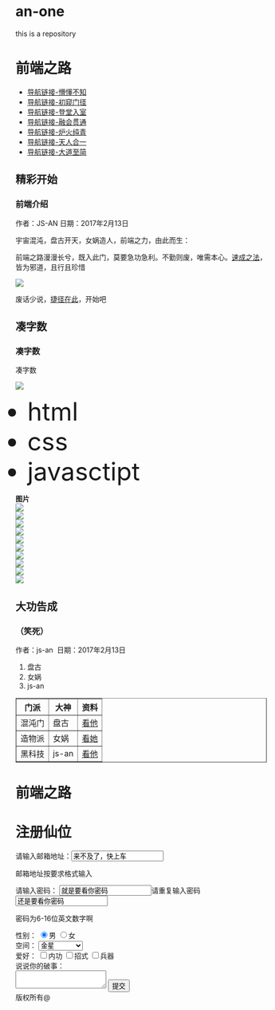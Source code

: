 # an-one
this is a repository
<!DOCTYPE html>
<html>
<head>
	<meta charset="UTF-8">
	<title>前端学院-task-1</title>
<style>
</style>	
</head>
<body>
<h1>前端之路</h1>
<ul>
	<li><a href="#">导航链接-懵懂不知</a></li>
	<li><a href="#">导航链接-初窥门径</a></li>
	<li><a href="#">导航链接-登堂入室</a></li>
	<li><a href="#">导航链接-融会贯通</a></li>
	<li><a href="#">导航链接-炉火纯青</a></li>
	<li><a href="#">导航链接-天人合一</a></li>
	<li><a href="#">导航链接-大道至简</a></li>
</ul>
<h2>精彩开始</h2>
<h3>前端介绍</h3>
<p>作者：JS-AN&nbsp日期：2017年2月13日</p>
<p>宇宙混沌，盘古开天，女娲造人，前端之力，由此而生：</p>
<p>前端之路漫漫长兮，既入此门，莫要急功急利。不勤则废，唯需本心。<a href="#">速成之法</a>，皆为邪道，且行且珍惜</p>
<img src="changlu.jpg">
<p>废话少说，<a href="#">捷径在此</a>，开始吧</p>
<h2>凑字数</h2>
<h3>凑字数</h3>
<p>凑字数</p>
<img src="changlu.jpg">
<ul>
	<li style="font-size: 50px">html</li>
	<li style="font-size: 50px">css</li>
	<li style="font-size: 50px">javasctipt</li>
</ul>
<div>
	<strong>图片</strong>
	<div><img src="one.jpg"></div>
	<div><img src="two.jpg"></div>
	<div><img src="tree.jpg"></div>
	<div><img src="four.jpg"></div>
	<div><img src="five.jpg"></div>
	<div><img src="six.jpg"></div>
	<div><img src="seven.jpg"></div>
	<div><img src="eight.jpg"></div>
	<div><img src="nine.jpg"></div>
	<div><img src="ten.jpg"></div>
</div>
<h2>大功告成</h2>
<h3>（笑死）</h3>
<p>作者：js-an &nbsp日期：2017年2月13日</p>
<ol>
	<li>盘古</li>
	<li>女娲</li>
	<li>js-an</li>
</ol>
<p>
<table border="1px">
	<th>门派</th><th>大神</th><th>资料</th>
		<tr>
			<td>混沌门</td>
			<td>盘古</td>
			<td><a href="#">看他</a></td>
		</tr>
		<tr>
			<td>造物派</td>
			<td>女娲</td>
			<td><a href="#">看她</a></td>
		</tr>
		<tr>
			<td>黑科技</td>
			<td>js-an</td>
			<td><a href="#">看他</a></td>
		</tr>
</table>
</p>
<h1>前端之路</h1>
<h1>注册仙位</h1>
<div>
	请输入邮箱地址：<input type="text" name="e-mail" value="来不及了，快上车">
</div>
<p>邮箱地址按要求格式输入</p>
<div>
	请输入密码：
	<input type="text" name="password" value="就是要看你密码">请重复输入密码
	<input type="text" name="again-passwoed" value="还是要看你密码">
</div>
<p>密码为6-16位英文数字啊</p>
<div>
	性别：
	<input type="radio" name="ridio-a" checked="checked">男
	<input type="radio" name="radio-a">女
</div>
<div>空间：
	<select>
		<option>金星</option>
		<option>火星</option>
		<option>水星</option>
		<option>山卡拉地方</option>
	</select>
</div>
<div>
爱好：
<input type="checkbox" name="checkbox-a">内功
<input type="checkbox" name="checkbox-a">招式
<input type="checkbox" name="checkbox-a">兵器
</div>
<div>
	说说你的破事：<br>
	<textarea></textarea>
	<input type="submit" name="tijiao" value="提交">
</div>
<div>
	版权所有@
</div>
</body>
</html>
